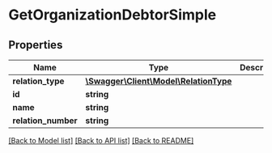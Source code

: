 # GetOrganizationDebtorSimple

## Properties
Name | Type | Description | Notes
------------ | ------------- | ------------- | -------------
**relation_type** | [**\Swagger\Client\Model\RelationType**](RelationType.md) |  | [optional] 
**id** | **string** |  | [optional] 
**name** | **string** |  | [optional] 
**relation_number** | **string** |  | [optional] 

[[Back to Model list]](../README.md#documentation-for-models) [[Back to API list]](../README.md#documentation-for-api-endpoints) [[Back to README]](../README.md)


